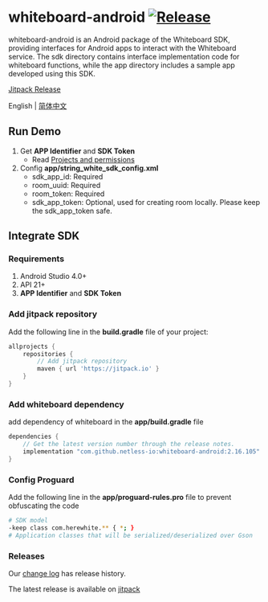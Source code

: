 # whiteboard-android [![Release](https://jitpack.io/v/netless-io/whiteboard-android.svg)](https://jitpack.io/#netless-io/whiteboard-android)

whiteboard-android is an Android package of the Whiteboard SDK, providing interfaces for Android apps to interact with the Whiteboard service. The sdk directory contains interface implementation code for whiteboard functions, while the app directory includes a sample app developed using this SDK.

[Jitpack Release](https://jitpack.io/com/github/netless-io/whiteboard-android/)

English | [简体中文](./README_zh_CN.md)

## Run Demo

1. Get **APP Identifier** and **SDK Token**
    * Read [Projects and permissions](https://developer.netless.link/document-en/home/project-and-authority)
2. Config **app/string_white_sdk_config.xml**
   * sdk_app_id: Required
   * room_uuid: Required
   * room_token: Required
   * sdk_app_token: Optional, used for creating room locally. Please keep the sdk_app_token safe.

## Integrate SDK

### Requirements
1. Android Studio 4.0+
2. API 21+
3. **APP Identifier** and **SDK Token**

### Add jitpack repository

Add the following line in the **build.gradle** file of your project:

```groovy
allprojects {
    repositories {
        // Add jitpack repository
        maven { url 'https://jitpack.io' }
    }
}
```
### Add whiteboard dependency

add dependency of whiteboard in the **app/build.gradle** file

```groovy
dependencies {
    // Get the latest version number through the release notes.
    implementation "com.github.netless-io:whiteboard-android:2.16.105"
}
```

### Config Proguard

Add the following line in the **app/proguard-rules.pro** file to prevent obfuscating the code

```bash
# SDK model
-keep class com.herewhite.** { *; }
# Application classes that will be serialized/deserialized over Gson
```

### Releases

Our [change log](https://developer.netless.link/android-en/home/android-changelog) has release
history.

The latest release is available on [jitpack](https://jitpack.io/v/netless-io/whiteboard-android)